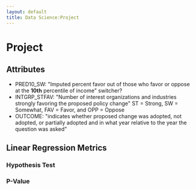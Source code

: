 ```yaml
---
layout: default
title: Data Science:Project
---
```

# Project
## Attributes
- PRED10_SW: "Imputed percent favor out of those who favor or oppose at the **10th** percentile of income"
switcher?
- INTGRP_STFAV: "Number of interest organizations and industries strongly favoring the proposed policy change"
ST = Strong, SW = Somewhat, FAV = Favor, and OPP = Oppose
- OUTCOME: "indicates whether proposed change was adopted, not adopted, or partially adopted and in what year relative to the year the question was asked"

## Linear Regression Metrics
### Hypothesis Test

### P-Value

